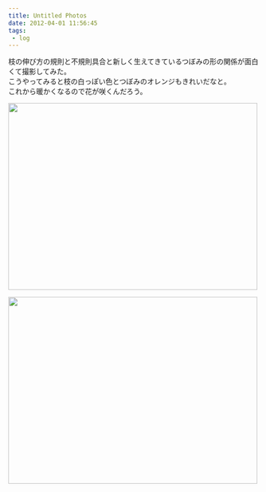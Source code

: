 ```yaml
---
title: Untitled Photos
date: 2012-04-01 11:56:45
tags: 
 - log
---
```


枝の伸び方の規則と不規則具合と新しく生えてきているつぼみの形の関係が面白くて撮影してみた。<br>
こうやってみると枝の白っぽい色とつぼみのオレンジもきれいだなと。<br>
これから暖かくなるので花が咲くんだろう。

<!-- more -->

<a href="https://www.flickr.com/photos/shigeki_takeguchi/6835302546/" title="Untitled by shigeki.takeguchi, on Flickr"><img src="https://farm8.staticflickr.com/7066/6835302546_bc99e6a03d.jpg" width="500" height="375" alt=""></a>

<a href="https://www.flickr.com/photos/shigeki_takeguchi/6981431233/" title="Untitled by shigeki.takeguchi, on Flickr"><img src="https://farm8.staticflickr.com/7198/6981431233_220b8bd0c4.jpg" width="500" height="375" alt=""></a>
